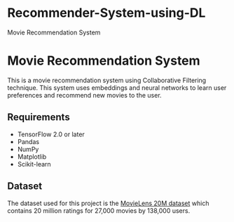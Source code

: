 # Recommender-System-using-DL
<!DOCTYPE html>
<html>
<head>
	Movie Recommendation System
</head>
<body>
	<h1>Movie Recommendation System</h1>
	<p>This is a movie recommendation system using Collaborative Filtering technique. This system uses embeddings and neural networks to learn user preferences and recommend new movies to the user.</p>
	<h2>Requirements</h2>
	<ul>
		<li>TensorFlow 2.0 or later</li>
		<li>Pandas</li>
		<li>NumPy</li>
		<li>Matplotlib</li>
		<li>Scikit-learn</li>
	</ul>
	<h2>Dataset</h2>
	<p>The dataset used for this project is the <a href="http://files.grouplens.org/datasets/movielens/ml-20m.zip">MovieLens 20M dataset</a> which contains 20 million ratings for 27,000 movies by 138,000 users.</p>
	
	
</body>
</html>
